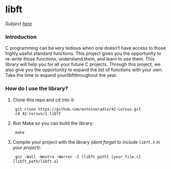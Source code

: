 # libft
_Subject [here](https://drive.google.com/file/d/1GQN8npu7vnrgSQNB1qW-189xq38GtsHp/view?usp=sharing)_

### Introduction
C programming can be very tedious when one doesn’t have access to those highly useful
standard functions. This project gives you the opportunity to re-write those functions,
understand them, and learn to use them. This library will help you for all your future C
projects.
Through this project, we also give you the opportunity to expand the list of functions
with your own. Take the time to expand yourlibftthroughout the year.

### How do I use the library?

1. Clone this repo and cd into it:
 
        git clone https://github.com/antoineradix/42-cursus.git
        cd 42-cursus/1-libft

2. Run Make so you can build the library:

        make

3. Compile your project with the library _(dont forget to include ``libft.h`` in your project)_:

        gcc -Wall -Wextra -Werror -I [libft_path] [your_file.c] [libft_path/libft.a]
